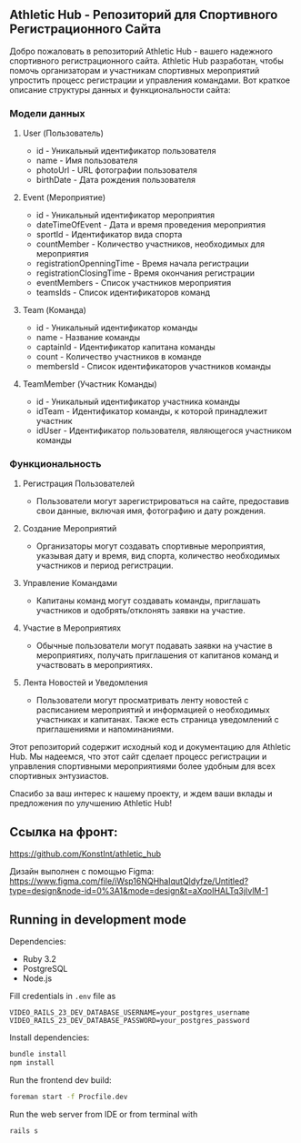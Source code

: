 ## Athletic Hub - Репозиторий для Спортивного Регистрационного Сайта

Добро пожаловать в репозиторий Athletic Hub - вашего надежного спортивного регистрационного сайта. Athletic Hub разработан, чтобы помочь организаторам и участникам спортивных мероприятий упростить процесс регистрации и управления командами. Вот краткое описание структуры данных и функциональности сайта:

### Модели данных

1. User (Пользователь)
   - id - Уникальный идентификатор пользователя
   - name - Имя пользователя
   - photoUrl - URL фотографии пользователя
   - birthDate - Дата рождения пользователя

2. Event (Мероприятие)
   - id - Уникальный идентификатор мероприятия
   - dateTimeOfEvent - Дата и время проведения мероприятия
   - sportId - Идентификатор вида спорта
   - countMember - Количество участников, необходимых для мероприятия
   - registrationOpenningTime - Время начала регистрации
   - registrationClosingTime - Время окончания регистрации
   - eventMembers - Список участников мероприятия
   - teamsIds - Список идентификаторов команд

3. Team (Команда)
   - id - Уникальный идентификатор команды
   - name - Название команды
   - captainId - Идентификатор капитана команды
   - count - Количество участников в команде
   - membersId - Список идентификаторов участников команды

4. TeamMember (Участник Команды)
   - id - Уникальный идентификатор участника команды
   - idTeam - Идентификатор команды, к которой принадлежит участник
   - idUser - Идентификатор пользователя, являющегося участником команды

### Функциональность

1. Регистрация Пользователей
   - Пользователи могут зарегистрироваться на сайте, предоставив свои данные, включая имя, фотографию и дату рождения.

2. Создание Мероприятий
   - Организаторы могут создавать спортивные мероприятия, указывая дату и время, вид спорта, количество необходимых участников и период регистрации.

3. Управление Командами
   - Капитаны команд могут создавать команды, приглашать участников и одобрять/отклонять заявки на участие.

4. Участие в Мероприятиях
   - Обычные пользователи могут подавать заявки на участие в мероприятиях, получать приглашения от капитанов команд и участвовать в мероприятиях.

5. Лента Новостей и Уведомления
   - Пользователи могут просматривать ленту новостей с расписанием мероприятий и информацией о необходимых участниках и капитанах. Также есть страница уведомлений с приглашениями и напоминаниями.

Этот репозиторий содержит исходный код и документацию для Athletic Hub. Мы надеемся, что этот сайт сделает процесс регистрации и управления спортивными мероприятиями более удобным для всех спортивных энтузиастов.

Спасибо за ваш интерес к нашему проекту, и ждем ваши вклады и предложения по улучшению Athletic Hub!

## Ссылка на фронт:
https://github.com/KonstInt/athletic_hub

Дизайн выполнен с помощью Figma: https://www.figma.com/file/iWsp16NQHhaIqutQldyfze/Untitled?type=design&node-id=0%3A1&mode=design&t=aXqoIHALTq3jIvlM-1

## Running in development mode

Dependencies:
- Ruby 3.2
- PostgreSQL
- Node.js

Fill credentials in `.env` file as
```
VIDEO_RAILS_23_DEV_DATABASE_USERNAME=your_postgres_username
VIDEO_RAILS_23_DEV_DATABASE_PASSWORD=your_postgres_password
```

Install dependencies:
```bash
bundle install
npm install
```
Run the frontend dev build:

```bash
foreman start -f Procfile.dev
```

Run the web server from IDE or from terminal with
```bash
rails s
```

